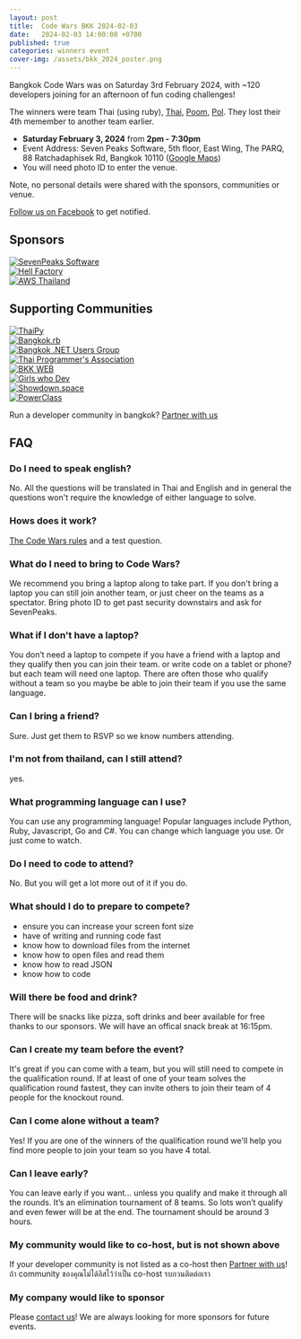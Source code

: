 ```yaml
---
layout: post
title:  Code Wars BKK 2024-02-03
date:   2024-02-03 14:00:00 +0700
published: true
categories: winners event
cover-img: /assets/bkk_2024_poster.png
---
```


Bangkok Code Wars was on Saturday 3rd February 2024, with ~120 developers joining for an afternoon of fun coding challenges!

The winners were team Thai (using ruby), [Thai](https://github.com/dtinth), [Poom](https://github.com/heypoom), [Pol](https://github.com/LXZE). They lost their 4th memember to another team earlier.

- **Saturday February 3, 2024** from **2pm - 7:30pm**
- Event Address: Seven Peaks Software, 5th floor, East Wing, The PARQ, 88 Ratchadaphisek Rd, Bangkok 10110 ([Google Maps](https://maps.app.goo.gl/MpTcUXiQg2z7cRdT8))
- You will need photo ID to enter the venue.

Note, no personal details were shared with the sponsors, communities or venue.

[Follow us on Facebook](https://www.facebook.com/codewarfederation) to get notified.

## Sponsors

<div class="row">
    <div class="col-sm-4"><div class="card">
    <a target="_blank" href="https://sevenpeakssoftware.com/"><img src="/assets/images/sponsors/sevenpeaks.jpeg" alt="SevenPeaks Software" title="SevenPeaks Software" /></a></div></div>

<div class="col-sm-4"><div class="card">
    <a target="_blank" href="https://www.hellfactory.com/"><img src="/assets/images/sponsors/hellfactory.png" alt="Hell Factory" title="Hell Factory" /></a></div></div>

<div class="col-sm-4"><div class="card">
    <a target="_blank" href="https://aws.amazon.com/th/"><img src="/assets/images/sponsors/aws.png" alt="AWS Thailand" title="AWS Thailand" /></a></div></div>

</div>

## Supporting Communities

<div class="row">
    <div class="col-sm-2"><div class="card">
    <a target="_blank" href="https://www.meetup.com/ThaiPy-Bangkok-Python-Meetup"><img src="/assets/images/communities/thaipy.png" alt="ThaiPy" title="ThaiPy" /></a></div></div>
    <div class="col-sm-2"><div class="card">
    <a target="_blank" href="https://www.meetup.com/bangkok-rb/"><img src="/assets/images/communities/bangkokrb.png" alt="Bangkok.rb" title="Bangkok.rb" /></a></div></div>
    <div class="col-sm-2"><div class="card">
    <a target="_blank" href="https://www.meetup.com/Bangkok-NET-Users-Group/"><img src="/assets/images/communities/net.png" alt="Bangkok .NET Users Group" title="Bangkok .NET Users Group" /></a></div></div>
    <div class="col-sm-2"><div class="card">
    <a target="_blank" href="https://www.thaiprogrammer.org/"><img src="/assets/images/communities/thaiprogrammer.png" alt="Thai Programmer's Association" title="Thai Programmer's Association" /></a></div></div>
    <div class="col-sm-2"><div class="card">
    <a target="_blank" href="https://www.facebook.com/thebkkweb/"><img src="/assets/images/communities/bkkweb.png" alt="BKK WEB" title="BKK WEB" /></a></div></div>
    <div class="col-sm-2"><div class="card">
    <a target="_blank" href="https://www.facebook.com/girlswhodev/"><img src="/assets/images/communities/gwd.png" alt="Girls who Dev" title="Girls who Dev" /></a></div></div>
    <div class="col-sm-2"><div class="card">
    <a target="_blank" href="https://showdown.space"><img src="/assets/images/communities/showdownspace.png" alt="Showdown.space" title="Showdown.space" /></a></div></div>
    <div class="col-sm-2"><div class="card">
    <a target="_blank" href="https://powerclass.org/"><img src="/assets/images/communities/powerclass.png" alt="PowerClass" title="PowerClass" /></a></div></div>
</div>


Run a developer community in bangkok? [Partner with us](https://forms.gle/V1CGTH6FdggYwXnU6)

## FAQ

### Do I need to speak english?

No. All the questions will be translated in Thai and English and in general the questions won't require the knowledge of either language to solve.

### Hows does it work?

[The Code Wars rules](/#rules) and a test question.

### What do I need to bring to Code Wars?

We recommend you bring a laptop along to take part. If you don't bring a laptop you can still join another team, or just cheer on the teams as a spectator.
Bring photo ID to get past security downstairs and ask for SevenPeaks.

### What if I don't have a laptop?

You don’t need a laptop to compete if you have a friend with a laptop and they qualify then you can join their team. or write code on a tablet or phone? but each team will need one laptop.
There are often those who qualify without a team so you maybe be able to join their team if you use the
same language.

### Can I bring a friend?

Sure. Just get them to RSVP so we know numbers attending.


### I'm not from thailand, can I still attend?

yes.

### What programming language can I use?
You can use any programming language! Popular languages include Python, Ruby, Javascript, Go and C#.
You can change which language you use. Or just come to watch.

### Do I need to code to attend?

No. But you will get a lot more out of it if you do.

### What should I do to prepare to compete?
- ensure you can increase your screen font size
- have of writing and running code fast
- know how to download files from the internet
- know how to open files and read them
- know how to read JSON
- know how to code

### Will there be food and drink?
There will be snacks like pizza, soft drinks and beer available for free thanks to our sponsors. We will have an offical snack break at 16:15pm. 

### Can I create my team before the event?
It's great if you can come with a team, but you will still need to compete in the qualification round. If at least of one of your team solves the qualification round fastest, they can invite others to join their team of 4 people for the knockout round.

### Can I come alone without a team?
Yes! If you are one of the winners of the qualification round we'll help you find more people to join your team so you have 4 total. 

### Can I leave early?

You can leave early if you want… unless you qualify and make it through all the rounds. It’s an elimination tournament of 8 teams. So lots won’t qualify and even fewer will be at the end. The tournament should be around 3 hours.

### My community would like to co-host, but is not shown above
If your developer community is not listed as a co-host then [Partner with us](https://forms.gle/V1CGTH6FdggYwXnU6)! ถ้า community ของคุณไม่ได้ลิสไว้ว่าเป็น co-host รบกวนติดต่อเรา

### My company would like to sponsor
Please <a href="https://m.me/codewarfederation">contact us</a>! We are always looking for more sponsors for future events.
